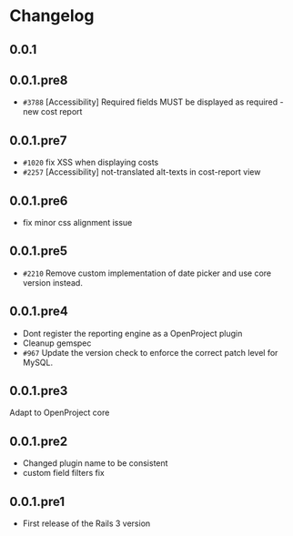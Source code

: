 # Changelog

## 0.0.1
## 0.0.1.pre8

* `#3788` [Accessibility] Required fields MUST be displayed as required - new cost report

## 0.0.1.pre7

* `#1020` fix XSS when displaying costs
* `#2257` [Accessibility] not-translated alt-texts in cost-report view

## 0.0.1.pre6

* fix minor css alignment issue

## 0.0.1.pre5

* `#2210` Remove custom implementation of date picker and use core version instead.

## 0.0.1.pre4

* Dont register the reporting engine as a OpenProject plugin
* Cleanup gemspec
* `#967` Update the version check to enforce the correct patch level for MySQL.

## 0.0.1.pre3

Adapt to OpenProject core

## 0.0.1.pre2

* Changed plugin name to be consistent
* custom field filters fix

## 0.0.1.pre1

* First release of the Rails 3 version
